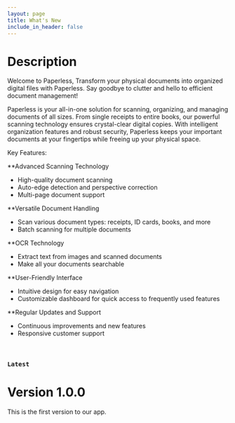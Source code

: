 ```yaml
---
layout: page
title: What's New
include_in_header: false
---
```


# Description
Welcome to Paperless, Transform your physical documents into organized digital files with Paperless. Say goodbye to clutter and hello to efficient document management!

Paperless is your all-in-one solution for scanning, organizing, and managing documents of all sizes. From single receipts to entire books, our powerful scanning technology ensures crystal-clear digital copies. With intelligent organization features and robust security, Paperless keeps your important documents at your fingertips while freeing up your physical space.

Key Features:

**Advanced Scanning Technology
- High-quality document scanning
- Auto-edge detection and perspective correction
- Multi-page document support

**Versatile Document Handling
- Scan various document types: receipts, ID cards, books, and more
- Batch scanning for multiple documents

**OCR Technology
- Extract text from images and scanned documents
- Make all your documents searchable

**User-Friendly Interface
- Intuitive design for easy navigation
- Customizable dashboard for quick access to frequently used features

**Regular Updates and Support
- Continuous improvements and new features
- Responsive customer support

<br>

### `Latest`
# **Version 1.0.0**
This is the first version to our app. 
